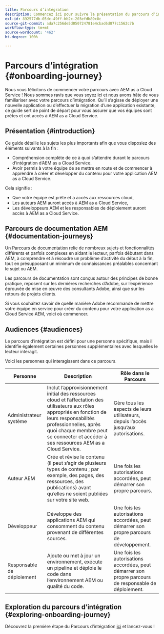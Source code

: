 ```yaml
---
title: Parcours d’intégration
description: Commencez ici pour suivre la présentation du parcours d’intégration guidé et pour comprendre l’expérience d’intégration.
exl-id: 892577db-05dc-49ff-bb2c-203efdb89c8c
source-git-commit: ada7c256de5d050724781e4cbad6d877c1562c7b
workflow-type: tm+mt
source-wordcount: '462'
ht-degree: 100%

---
```


# Parcours d’intégration {#onboarding-journey}

Nous vous félicitons de commencer votre parcours avec AEM as a Cloud Service ! Nous sommes ravis que vous soyez ici et nous avons hâte de vous familiariser avec votre parcours d’intégration. Qu’il s’agisse de déployer une nouvelle application ou d’effectuer la migration d’une application existante, ce guide sert de point de départ pour vous assurer que vos équipes sont prêtes et ont accès à AEM as a Cloud Service.

## Présentation {#introduction}

Ce guide détaille les sujets les plus importants afin que vous disposiez des éléments suivants à la fin :

* Compréhension complète de ce à quoi s’attendre durant le parcours d’intégration d’AEM as a Cloud Service.
* Avoir permis à votre équipe de se mettre en route et de commencer à apprendre à créer et développer du contenu pour votre application AEM as a Cloud Service.

Cela signifie :

* Que votre équipe est prête et a accès aux ressources cloud,
* Les auteurs AEM auront accès à AEM as a Cloud Service,
* Les développeurs AEM et les responsables de déploiement auront accès à AEM as a Cloud Service.

## Parcours de documentation AEM {#documentation-journeys}

Un [Parcours de documentation](/help/journey-documentation/documentation-journeys.md) relie de nombreux sujets et fonctionnalités différents et parfois complexes en aidant le lecteur, parfois débutant dans AEM, à comprendre et à résoudre un problème d’activité du début à la fin, tout en présupposant un minimum de connaissances préalables concernant le sujet ou AEM.

Les parcours de documentation sont conçus autour des principes de bonne pratique, reposent sur les dernières recherches d’Adobe, sur l’expérience éprouvée de mise en œuvre des consultants Adobe, ainsi que sur les retours de projets clients.

Si vous souhaitez savoir de quelle manière Adobe recommande de mettre votre équipe en service pour créer du contenu pour votre application as a Cloud Service AEM, voici où commencer.

## Audiences {#audiences}

Le parcours d’intégration est défini pour une personne spécifique, mais il identifie également certaines personnes supplémentaires avec lesquelles le lecteur interagit.

Voici les personnes qui interagissent dans ce parcours.

| Personne | Description | Rôle dans le Parcours |
|---|---|---|
| Administrateur système | Inclut l’approvisionnement initial des ressources cloud et l’affectation des utilisateurs aux rôles appropriés en fonction de leurs responsabilités professionnelles, après quoi chaque membre peut se connecter et accéder à ses ressources AEM as a Cloud Service. | Gère tous les aspects de leurs utilisateurs, depuis l’accès jusqu’aux autorisations. |
| Auteur AEM | Crée et révise le contenu (il peut s’agir de plusieurs types de contenu ; par exemple, des pages, des ressources, des publications) avant qu’elles ne soient publiées sur votre site web. | Une fois les autorisations accordées, peut démarrer son propre parcours. |
| Développeur | Développe des applications AEM qui consomment du contenu provenant de différentes sources. | Une fois les autorisations accordées, peut démarrer son propre parcours de développement. |
| Responsable de déploiement | Ajoute ou met à jour un environnement, exécute un pipeline et déploie le code dans l’environnement AEM ou qualité du code. | Une fois les autorisations accordées, peut démarrer son propre parcours de responsable de déploiement. |

## Exploration du parcours d’intégration {#exploring-onboarding-journey}

Découvrez la première étape du Parcours d’intégration [ici](/help/journey-onboarding/sysadmin/get-started-onboarding-journey.md) et lancez-vous !
